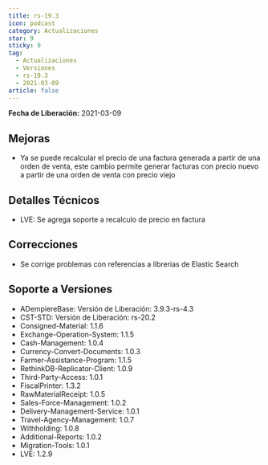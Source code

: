 ```yaml
---
title: rs-19.3
icon: podcast
category: Actualizaciones
star: 9
sticky: 9
tag:
  - Actualizaciones
  - Versiones
  - rs-19.3
  - 2021-03-09
article: false
---
```


**Fecha de Liberación:** 2021-03-09

## Mejoras

- Ya se puede recalcular el precio de una factura generada a partir de una orden de venta, este cambio permite generar facturas con precio nuevo a partir de una orden de venta con precio viejo

## Detalles Técnicos

- LVE: Se agrega soporte a recalculo de precio en factura

## Correcciones

- Se corrige problemas con referencias a librerias de Elastic Search

## Soporte a Versiones

- ADempiereBase: Versión de Liberación: 3.9.3-rs-4.3
- CST-STD: Versión de Liberación: rs-20.2
- Consigned-Material: 1.1.6
- Exchange-Operation-System: 1.1.5
- Cash-Management: 1.0.4
- Currency-Convert-Documents: 1.0.3
- Farmer-Assistance-Program: 1.1.5
- RethinkDB-Replicator-Client: 1.0.9
- Third-Party-Access: 1.0.1
- FiscalPrinter: 1.3.2
- RawMaterialReceipt: 1.0.5
- Sales-Force-Management: 1.0.2
- Delivery-Management-Service: 1.0.1
- Travel-Agency-Management: 1.0.7
- Withholding: 1.0.8
- Additional-Reports: 1.0.2
- Migration-Tools: 1.0.1
- LVE: 1.2.9
